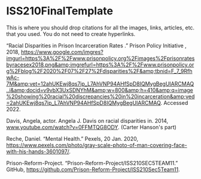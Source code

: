 # ISS210FinalTemplate
This is where you should drop citations for all the images, links, articles, etc. that you used. You do not need to create hyperlinks.

“Racial Disparities in Prison Incarceration Rates .” Prison Policy Initiative , 2018, https://www.google.com/imgres?imgurl=https%3A%2F%2Fwww.prisonpolicy.org%2Fimages%2Fprisonratesbyracesex2018.png&amp;imgrefurl=https%3A%2F%2Fwww.prisonpolicy.org%2Fblog%2F2020%2F07%2F27%2Fdisparities%2F&amp;tbnid=F_7_9RfhwAc-7M&amp;vet=12ahUKEwj8qs7ip_L7AhVNP94AHfSpD8IQMygBegUIARCMAQ..i&amp;docid=v9vbX3UxSDNYhM&amp;w=800&amp;h=410&amp;q=image%20showing%20racial%20discrepancies%20in%20incarceration&amp;ved=2ahUKEwj8qs7ip_L7AhVNP94AHfSpD8IQMygBegUIARCMAQ. Accessed 2022. 

Davis, Angela, actor. Angela J. Davis on racial disparities in. 2014, www.youtube.com/watch?v=0FFMTQG8ODY. (Carter Hanson's part)

Reche, Daniel. “Mental Health.” Pexels, 20 Jan. 2020, https://www.pexels.com/photo/gray-scale-photo-of-man-covering-face-with-his-hands-3601097/. 

Prison-Reform-Project. “Prison-Reform-Project/ISS210SEC5TEAM11.” GitHub, https://github.com/Prison-Reform-Project/ISS210Sec5Team11. 
